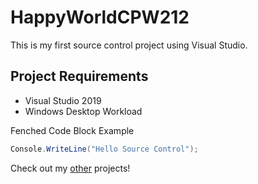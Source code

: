 # HappyWorldCPW212
This is my first source control project using Visual Studio.

## Project Requirements
- Visual Studio 2019
- Windows Desktop Workload

Fenched Code Block Example
```csharp
Console.WriteLine("Hello Source Control");
```

Check out my [other](https://github.com/Scyllizzy) projects!
